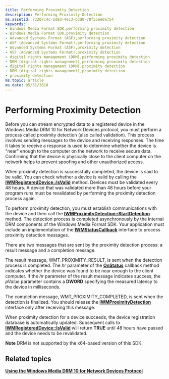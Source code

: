 ```yaml
---
title: Performing Proximity Detection
description: Performing Proximity Detection
ms.assetid: 73207c4c-2d8d-4ec3-b3d0-78f55ee0a754
keywords:
- Windows Media Format SDK,performing proximity detection
- Windows Media Format SDK,proximity detection
- Advanced Systems Format (ASF),performing proximity detection
- ASF (Advanced Systems Format),performing proximity detection
- Advanced Systems Format (ASF),proximity detection
- ASF (Advanced Systems Format),proximity detection
- digital rights management (DRM),performing proximity detection
- DRM (digital rights management),performing proximity detection
- digital rights management (DRM),proximity detection
- DRM (digital rights management),proximity detection
- proximity detection
ms.topic: article
ms.date: 05/31/2018
---
```


# Performing Proximity Detection

Before you can stream encrypted data to a registered device in the Windows Media DRM 10 for Network Devices protocol, you must perform a process called proximity detection (also called validation). This process involves sending messages to the device and receiving responses. The time it takes to receive a response is used to determine whether the device is "near" enough to the computer on the network to receive secure data. Confirming that the device is physically close to the client computer on the network helps to prevent spoofing and other unauthorized access.

When proximity detection is successfully completed, the device is said to be valid. You can check whether a device is valid by calling the [**IWMRegisteredDevice::IsValid**](/previous-versions/windows/desktop/api/Wmsdkidl/nf-wmsdkidl-iwmregistereddevice-isvalid) method. Devices must be validated every 48 hours. A device that was validated more than 48 hours before your program runs must be revalidated by performing the proximity detection process again.

To perform proximity detection, you must establish communications with the device and then call the [**IWMProximityDetection::StartDetection**](/previous-versions/windows/desktop/api/Wmsdkidl/nf-wmsdkidl-iwmproximitydetection-startdetection) method. The detection process is completed asynchronously by the internal DRM components of the Windows Media Format SDK. Your application must include an implementation of the [**IWMStatusCallback**](/previous-versions/windows/desktop/api/wmsdkidl/nn-wmsdkidl-iwmstatuscallback) interface to process proximity detection messages.

There are two messages that are sent by the proximity detection process: a result message and a completion message.

The result message, WMT\_PROXIMITY\_RESULT, is sent when the detection process is completed. The *hr* parameter of the [**OnStatus**](/previous-versions/windows/desktop/api/Wmsdkidl/nf-wmsdkidl-iwmstatuscallback-onstatus) callback method indicates whether the device was found to be near enough to the client computer. If the *hr* parameter of the result message indicates success, the *pValue* parameter contains a **DWORD** specifying the measured latency to the device in milliseconds.

The completion message, WMT\_PROXIMITY\_COMPLETED, is sent when the detection is finalized. You should release the [**IWMProximityDetection**](/previous-versions/windows/desktop/api/wmsdkidl/nn-wmsdkidl-iwmproximitydetection) interface only after receiving this message.

When proximity detection for a device succeeds, the device registration database is automatically updated. Subsequent calls to [**IWMRegisteredDevice::IsValid**](/previous-versions/windows/desktop/api/Wmsdkidl/nf-wmsdkidl-iwmregistereddevice-isvalid) will return **TRUE** until 48 hours have passed and the device needs to be revalidated.

**Note** DRM is not supported by the x64-based version of this SDK.

## Related topics

<dl> <dt>

[**Using the Windows Media DRM 10 for Network Devices Protocol**](using-the-windows-media-drm-10-for-network-devices-protocol.md)
</dt> </dl>

 

 




